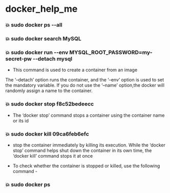 # docker_help_me

### 💥 sudo docker ps --all

### 💥 sudo docker search MySQL

### 💥 sudo docker run --env MYSQL_ROOT_PASSWORD=my-secret-pw --detach mysql
- This command is used to create a container from an image

The ‘–detach’ option runs the container, and the ‘–env’ option is used to 
set the mandatory variable. 
If you do not use the ‘–name’ option,the docker will randomly assign a name to the container.


### 💥 sudo docker stop f8c52bedeecc

- The ‘docker stop’ command stops a container using the container name or its id

### 💥 sudo docker kill 09ca6feb6efc

- stop the container immediately by killing its execution.
 While the ‘docker stop’ command helps shut down the container in its own time, 
the ‘docker kill’ command stops it at once


- To check whether the container is stopped or killed, use the following command -
### 💥 sudo docker ps
